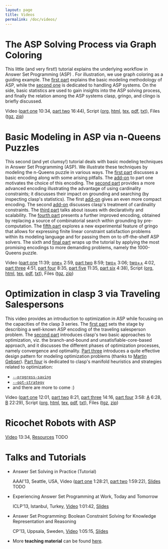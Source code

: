 ```yaml
---
layout: page
title: Videos
permalink: /doc/videos/
---
```


# The ASP Solving Process via Graph Coloring

This little (and very first!) tutorial explains the underlying workflow in Answer Set Programming (ASP) .
For illustration, we use graph coloring as a guiding example.
The [first part](http://youtu.be/7Pw-4iDc-yI) explains the basic modeling methodology of ASP,
while the [second one](http://youtu.be/M2lhCvCTS9U) is dedicated to handling ASP systems.
On the side, basic statistics are used to gain insights into the ASP solving process, and
finally the relation among the ASP systems clasp, gringo, and clingo is briefly discussed.

Video
([part one](http://youtu.be/7Pw-4iDc-yI) 10:34,
 [part two](http://youtu.be/M2lhCvCTS9U) 16:44),
Script
([org](http://www.cs.uni-potsdam.de/~torsten/Potassco/Videos/Workflow/workflow.org),
 [html](http://www.cs.uni-potsdam.de/~torsten/Potassco/Videos/Workflow/workflow.html),
 [tex](http://www.cs.uni-potsdam.de/~torsten/Potassco/Videos/Workflow/workflow.tex),
 [pdf](http://www.cs.uni-potsdam.de/~torsten/Potassco/Videos/Workflow/workflow.pdf),
 [txt](http://www.cs.uni-potsdam.de/~torsten/Potassco/Videos/Workflow/workflow.txt)),
Files
([tgz](http://www.cs.uni-potsdam.de/~torsten/Potassco/Videos/Workflow/workflow.tgz),
 [zip](http://www.cs.uni-potsdam.de/~torsten/Potassco/Videos/Workflow/workflow.zip))

# Basic Modeling in ASP via n-Queens Puzzles

This second (and yet clumsy!) tutorial deals with basic modeling techniques in Answer Set Programming (ASP).
We illustrate these techniques by modeling the n-Queens puzzle in various ways.
The [first part](http://youtu.be/d3arlJlGRTk) discusses a basic encoding along with some arising pitfalls.
The [add-on](http://youtu.be/qk2vXGhzmG0) to part one motivates the choice of this encoding.
The [second part](http://youtu.be/QDtthV5K61U) provides a more advanced encoding illustrating the advantage of using cardinality constraints;
it discusses their impact on grounding and searching (by inspecting clasp's statistics).
The first [add-on](http://youtu.be/dpGV1nB05A0) gives an even more compact encoding.
The second [add-on](http://youtu.be/pTYFOTF1bHQ) discusses clasp's treatment of cardinality constraints.
The [third part](http://youtu.be/3U4j0RrdiYI) talks about issues with declarativity and scalability.
The [fourth part](http://youtu.be/VAnCj2eNWUc) presents a further improved encoding,
obtained by replacing a source of combinatorial search within grounding by pre-computation.
The [fifth part](http://youtu.be/QrP8KiDl3hw) explores a new experimental feature of gringo
that allows for expressing finite linear constraint satisfaction problems within its modeling language and for passing them on to off-the-shelf ASP solvers.
The sixth and [final part](http://youtu.be/9nKBkggOIqQ) wraps up the tutorial
by applying the most promising encodings to more demanding problems, namely the 1000-Queens puzzle.

Video
([part one](http://youtu.be/d3arlJlGRTk) 11:39; [one+](http://youtu.be/qk2vXGhzmG0) 2:59,
 [part two](http://youtu.be/QDtthV5K61U) 8:59; [two+](http://youtu.be/dpGV1nB05A0) 3:06; [two++](http://youtu.be/pTYFOTF1bHQ) 4:02,
 [part three](http://youtu.be/3U4j0RrdiYI) 4:51,
 [part four](http://youtu.be/VAnCj2eNWUc) 8:35,
 [part five](http://youtu.be/QrP8KiDl3hw) 11:35,
 [part six](http://youtu.be/9nKBkggOIqQ) 4:38),
Script
([org](http://www.cs.uni-potsdam.de/~torsten/Potassco/Videos/BasicModeling/modeling.org),
 [html](http://www.cs.uni-potsdam.de/~torsten/Potassco/Videos/BasicModeling/modeling.html),
 [tex](http://www.cs.uni-potsdam.de/~torsten/Potassco/Videos/BasicModeling/modeling.tex),
 [pdf](http://www.cs.uni-potsdam.de/~torsten/Potassco/Videos/BasicModeling/modeling.pdf),
 [txt](http://www.cs.uni-potsdam.de/~torsten/Potassco/Videos/BasicModeling/modeling.txt)),
Files
([tgz](http://www.cs.uni-potsdam.de/~torsten/Potassco/Videos/BasicModeling/modeling.tgz),
 [zip](http://www.cs.uni-potsdam.de/~torsten/Potassco/Videos/BasicModeling/modeling.zip))

# Optimization in clasp 3 via Traveling Salespersons

This video provides an introduction to optimization in ASP while focusing on the capacities of the clasp 3 series.
The [first part](http://youtu.be/23KyrdzHVOA) sets the stage by describing a well-known ASP encoding of the traveling salesperson problem.
The [second part](http://youtu.be/vcV_aN1cTMk) introduces clasp's two basic approaches to optimization,
viz. the branch-and-bound and unsatisfiable-core-based approach, and it discusses the different phases of optimization processes,
namely convergence and optimality.
[Part three](http://youtu.be/m0wL33OO_DA) introduces a quite effective design pattern for modeling optimization problems
(thanks to [Martin Gebser](http://www.cs.uni-potsdam.de/~gebser/)).
[Part four](http://youtu.be/3MzZvnssuLU) is dedicated to clasp's manifold heuristics and strategies related to optimization:
* [`--progress-saving`](http://youtu.be/QyGet9o94Eo)
* [`--opt-strategy`](http://youtu.be/bxTNP_jY9J8)
* and there are more to come :)

Video
([part one](http://youtu.be/23KyrdzHVOA) 12:01,
 [part two](http://youtu.be/vcV_aN1cTMk) 8:21,
 [part three](http://youtu.be/m0wL33OO_DA) 14:16,
 [part four](http://youtu.be/3MzZvnssuLU) 3:58:
 [A](http://youtu.be/QyGet9o94Eo) 6:28,
 [B](http://youtu.be/bxTNP_jY9J8) 22:29),
Script
([org](http://www.cs.uni-potsdam.de/~torsten/Potassco/Videos/Optimization/optimization.org),
 [html](http://www.cs.uni-potsdam.de/~torsten/Potassco/Videos/Optimization/optimization.html),
 [tex](http://www.cs.uni-potsdam.de/~torsten/Potassco/Videos/Optimization/optimization.tex),
 [pdf](http://www.cs.uni-potsdam.de/~torsten/Potassco/Videos/Optimization/optimization.pdf),
 [txt](http://www.cs.uni-potsdam.de/~torsten/Potassco/Videos/Optimization/optimization.txt)),
Files
([tgz](http://www.cs.uni-potsdam.de/~torsten/Potassco/Videos/Optimization/optimization.tgz),
 [zip](http://www.cs.uni-potsdam.de/~torsten/Potassco/Videos/Optimization/optimization.zip))

# Ricochet Robots with ASP

[Video](http://youtu.be/fOxTg5DDMXA) 13:34,
[Resources](/doc/apps/#ricochet) TODO

# Talks and Tutorials

- Answer Set Solving in Practice (Tutorial)

  AAAI'13, Seattle, USA,
  Video
  ([part one](http://techtalks.tv/talks/answer-set-solving-in-practice-part-1/58559/) 1:28:21,
   [part two](http://techtalks.tv/talks/answer-set-solving-in-practice-part-2/58560/) 1:59:22),
  [Slides](/doc/teaching/#aaai13) TODO

- Experiencing Answer Set Programming at Work, Today and Tomorrow

  ICLP'13, Istanbul, Turkey,
  [Video](http://youtu.be/GW42Ss0zxpU) 1:01:42,
  [Slides](https://docs.google.com/file/d/0B7viVpAGLxCTR0F4UFRyQ21WQkE/edit?usp=sharing)

- Answer Set Programming: Boolean Constraint Solving for Knowledge Representation and Reasoning

  CP'13, Uppsala, Sweden,
  [Video](http://youtu.be/gVQ0bP8zyHw) 1:05:15,
  [Slides](https://docs.google.com/file/d/0B7viVpAGLxCTTHhvU2tGdEZMZk0/edit?usp=sharing)

- More **teaching material** can be found [here](/teaching/).
